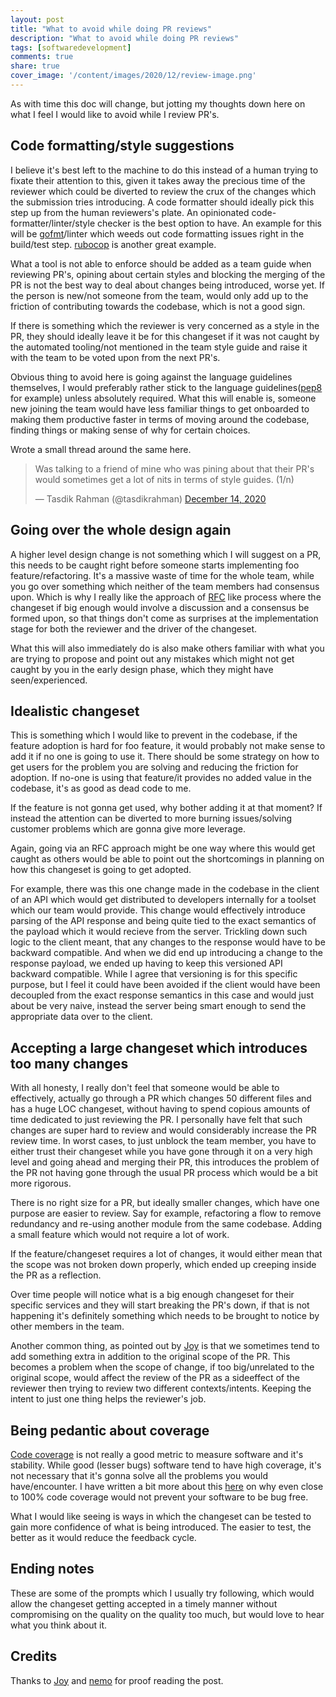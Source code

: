 ```yaml
---
layout: post
title: "What to avoid while doing PR reviews"
description: "What to avoid while doing PR reviews"
tags: [softwaredevelopment]
comments: true
share: true
cover_image: '/content/images/2020/12/review-image.png'
---
```


As with time this doc will change, but jotting my thoughts down here on what I feel I would like to avoid while I review PR's.

## Code formatting/style suggestions

I believe it's best left to the machine to do this instead of a human trying to fixate their attention to this, given it takes away the precious time of the reviewer which could be diverted to review the crux of the changes which the submission tries introducing. A code formatter should ideally pick this step up from the human reviewers's plate. An opinionated code-formatter/linter/style checker is the best option to have. An example for this will be [gofmt](https://golang.org/cmd/gofmt/)/linter which weeds out code formatting issues right in the build/test step. [rubocop](https://github.com/rubocop-hq/rubocop) is another great example.

What a tool is not able to enforce should be added as a team guide when reviewing PR's, opining about certain styles and blocking the merging of the PR is not the best way to deal about changes being introduced, worse yet. If the person is new/not someone from the team, would only add up to the friction of contributing towards the codebase, which is not a good sign.

If there is something which the reviewer is very concerned as a style in the PR, they should ideally leave it be for this changeset if it was not caught by the automated tooling/not mentioned in the team style guide and raise it with the team to be voted upon from the next PR's.

Obvious thing to avoid here is going against the language guidelines themselves, I would preferably rather stick to the language guidelines([pep8](https://www.python.org/dev/peps/pep-0008/) for example) unless absolutely required. What this will enable is, someone new joining the team would have less familiar things to get onboarded to making them productive faster in terms of moving around the codebase, finding things or making sense of why for certain choices.

Wrote a small thread around the same here.

<blockquote class="twitter-tweet"><p lang="en" dir="ltr">Was talking to a friend of mine who was pining about that their PR&#39;s would sometimes get a lot of nits in terms of style guides. (1/n)</p>&mdash; Tasdik Rahman (@tasdikrahman) <a href="https://twitter.com/tasdikrahman/status/1338507609758859264?ref_src=twsrc%5Etfw">December 14, 2020</a></blockquote> <script async src="https://platform.twitter.com/widgets.js" charset="utf-8"></script>

## Going over the whole design again

A higher level design change is not something which I will suggest on a PR, this needs to be caught right before someone starts implementing foo feature/refactoring. It's a massive waste of time for the whole team, while you go over something which neither of the team members had consensus upon. Which is why I really like the approach of [RFC](https://en.wikipedia.org/wiki/Request_for_Comments) like process where the changeset if big enough would involve a discussion and a consensus be formed upon, so that things don't come as surprises at the implementation stage for both the reviewer and the driver of the changeset.

What this will also immediately do is also make others familiar with what you are trying to propose and point out any mistakes which might not get caught by you in the early design phase, which they might have seen/experienced.

## Idealistic changeset

This is something which I would like to prevent in the codebase, if the feature adoption is hard for foo feature, it would probably not make sense to add it if no one is going to use it. There should be some strategy on how to get users for the problem you are solving and reducing the friction for adoption. If no-one is using that feature/it provides no added value in the codebase, it's as good as dead code to me.

If the feature is not gonna get used, why bother adding it at that moment? If instead the attention can be diverted to more burning issues/solving customer problems which are gonna give more leverage.

Again, going via an RFC approach might be one way where this would get caught as others would be able to point out the shortcomings in planning on how this changeset is going to get adopted.

For example, there was this one change made in the codebase in the client of an API which would get distributed to developers internally for a toolset which our team would provide. This change would effectively introduce parsing of the API response and being quite tied to the exact semantics of the payload which it would recieve from the server. Trickling down such logic to the client meant, that any changes to the response would have to be backward compatible. And when we did end up introducing a change to the response payload, we ended up having to keep this versioned API backward compatible. While I agree that versioning is for this specific purpose, but I feel it could have been avoided if the client would have been decoupled from the exact response semantics in this case and would just about be very naive, instead the server being smart enough to send the appropriate data over to the client.

## Accepting a large changeset which introduces too many changes

With all honesty, I really don't feel that someone would be able to effectively, actually go through a PR which changes 50 different files and has a huge LOC changeset, without having to spend copious amounts of time dedicated to just reviewing the PR. I personally have felt that such changes are super hard to review and would considerably increase the PR review time. In worst cases, to just unblock the team member, you have to either trust their changeset while you have gone through it on a very high level and going ahead and merging their PR, this introduces the problem of the PR not having gone through the usual PR process which would be a bit more rigorous.

There is no right size for a PR, but ideally smaller changes, which have one purpose are easier to review. Say for example, refactoring a flow to remove redundancy and re-using another module from the same codebase. Adding a small feature which would not require a lot of work.

If the feature/changeset requires a lot of changes, it would either mean that the scope was not broken down properly, which ended up creeping inside the PR as a reflection.

Over time people will notice what is a big enough changeset for their specific services and they will start breaking the PR's down, if that is not happening it's definitely something which needs to be brought to notice by other members in the team.

Another common thing, as pointed out by [Joy](https://twitter.com/hashfyre/) is that we sometimes tend to add something extra in addition to the original scope of the PR. This becomes a problem when the scope of change, if too big/unrelated to the original scope, would affect the review of the PR as a sideeffect of the reviewer then trying to review two different contexts/intents. Keeping the intent to just one thing helps the reviewer's job.

## Being pedantic about coverage

[Code coverage](https://en.wikipedia.org/wiki/Code_coverage) is not really a good metric to measure software and it's stability. While good (lesser bugs) software tend to have high coverage, it's not necessary that it's gonna solve all the problems you would have/encounter. I have written a bit more about this [here](https://tasdikrahman.me/2020/10/07/why-I-chose-to-do-tdd-for-my-side-project/) on why even close to 100% code coverage would not prevent your software to be bug free.

What I would like seeing is ways in which the changeset can be tested to gain more confidence of what is being introduced. The easier to test, the better as it would reduce the feedback cycle.

## Ending notes

These are some of the prompts which I usually try following, which would allow the changeset getting accepted in a timely manner without compromising on the quality on the quality too much, but would love to hear what you think about it.

## Credits

Thanks to [Joy](https://twitter.com/hashfyre/) and [nemo](https://twitter.com/captn3m0/) for proof reading the post.
